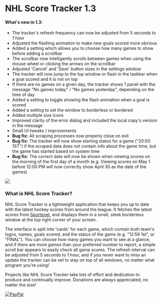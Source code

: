 # NHL Score Tracker 1.3

#### What's new in 1.3:
- The tracker's refresh frequency can now be adjusted from 5 seconds to 1 hour
- Adjusted the flashing animation to make new goals scored more obvious
- Added a setting which allows you to choose how many games to show before adding a scrollbar
- The scrollbar now intelligently scrolls between games when using the mouse wheel or clicking the arrows on the scrollbar
- Adjusted 'Cancel' and 'Save' button sizes in the settings window
- The tracker will now jump to the top window or flash in the taskbar when a goal scored and it is not on top
- If there are no games on a given day, the tracker shows 1 panel with the message "No games today" / "No games yesterday", depending on the time of day
- Added a setting to toggle showing the flash animation when a goal is scored
- Added a setting to set the window to borderless or bordered
- Added multiple size icons
- Improved clarity of the error dialog and included the local copy's version in the message
- Small UI tweaks / improvements
- **Bug fix:** All scraping processes now properly close on exit
- **Bug fix:** The tracker will now show starting status for a game ("20:00 1ST") if the scraped data does not contain info about the game time, but the game has started based on system time
- **Bug fix:** The correct date will now be shown when viewing scores on the morning of the first day of a month (e.g. Viewing scores on May 1 before 12:00 PM will now correctly show April 30 as the date of the games)

![](http://i.imgur.com/y6Ncxq0.png)

### What is NHL Score Tracker?

NHL Score Tracker is a lightweight application that keeps you up to date with the latest hockey scores from around the league. It fetches the latest scores from [Sportsnet](http://www.sportsnet.ca/hockey/nhl/scores/), and displays them in a small, sleek borderless window at the top right corner of your screen.

The interface is split into 'cards' for each game, which contain both team's logos, names, goals scored, and the status of the game (e.g. "12:59 1st", or "FINAL"). You can choose how many games you want to see at a glance, and if there are more games than your preferred number to report, a simple scroll bar appears to easily check all game scores. The refresh interval can be adjusted from 5 seconds to 1 hour, and if you never want to miss an update the tracker can be set to stay on top of all windows, no matter what program you're using!

Projects like NHL Score Tracker take lots of effort and dedication to produce and continually improve. Donations are always appreciated, no matter the size!

[![PayPal](https://www.paypalobjects.com/en_US/i/btn/btn_donate_LG.gif)](https://www.paypal.com/cgi-bin/webscr?cmd=_s-xclick&hosted_button_id=3N3QXHX6KJFKG)
